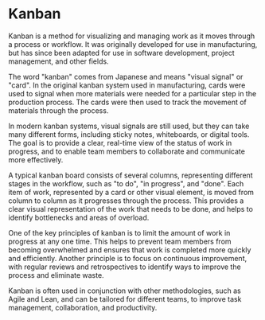 # Kanban

Kanban is a method for visualizing and managing work as it moves through a process or workflow. It was originally developed for use in manufacturing, but has since been adapted for use in software development, project management, and other fields.

The word "kanban" comes from Japanese and means "visual signal" or "card". In the original kanban system used in manufacturing, cards were used to signal when more materials were needed for a particular step in the production process. The cards were then used to track the movement of materials through the process.

In modern kanban systems, visual signals are still used, but they can take many different forms, including sticky notes, whiteboards, or digital tools. The goal is to provide a clear, real-time view of the status of work in progress, and to enable team members to collaborate and communicate more effectively.

A typical kanban board consists of several columns, representing different stages in the workflow, such as "to do", "in progress", and "done". Each item of work, represented by a card or other visual element, is moved from column to column as it progresses through the process. This provides a clear visual representation of the work that needs to be done, and helps to identify bottlenecks and areas of overload.

One of the key principles of kanban is to limit the amount of work in progress at any one time. This helps to prevent team members from becoming overwhelmed and ensures that work is completed more quickly and efficiently. Another principle is to focus on continuous improvement, with regular reviews and retrospectives to identify ways to improve the process and eliminate waste.

Kanban is often used in conjunction with other methodologies, such as Agile and Lean, and can be tailored for different teams, to improve task management, collaboration, and productivity.
